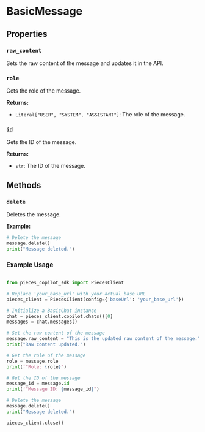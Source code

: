 # BasicMessage

## Properties

### `raw_content`

Sets the raw content of the message and updates it in the API.

### `role`

Gets the role of the message.

**Returns:**
- `Literal["USER", "SYSTEM", "ASSISTANT"]`: The role of the message.

### `id`

Gets the ID of the message.

**Returns:**
- `str`: The ID of the message.


## Methods
### `delete`

Deletes the message.

**Example:**
```python
# Delete the message
message.delete()
print("Message deleted.")
```

### Example Usage

```python

from pieces_copilot_sdk import PiecesClient

# Replace 'your_base_url' with your actual base URL
pieces_client = PiecesClient(config={'baseUrl': 'your_base_url'})

# Initialize a BasicChat instance
chat = pieces_client.copilot.chats()[0]
messages = chat.messages()

# Set the raw content of the message
message.raw_content = "This is the updated raw content of the message."
print("Raw content updated.")

# Get the role of the message
role = message.role
print(f"Role: {role}")

# Get the ID of the message
message_id = message.id
print(f"Message ID: {message_id}")

# Delete the message
message.delete()
print("Message deleted.")

pieces_client.close()
```
